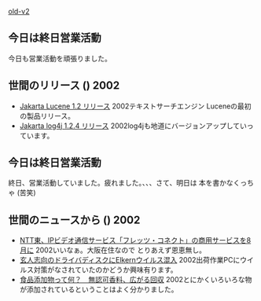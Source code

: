 [old-v2](ig020613-orig.html)

## 今日は終日営業活動

今日も営業活動を頑張りました。


## 世間のリリース () 2002

* [Jakarta Lucene 1.2 リリース](http://jakarta.apache.org/lucene/)  2002テキストサーチエンジン Luceneの最初の製品リリース。
* [Jakarta log4j 1.2.4 リリース](http://jakarta.apache.org/log4j/)  2002log4jも地道にバージョンアップしていっています。

## 今日は終日営業活動

終日、営業活動していました。疲れました。、、、さて、明日は 本を書かなくっちゃ (苦笑)

## 世間のニュースから () 2002

* [NTT東、IPビデオ通信サービス「フレッツ・コネクト」の商用サービスを8月に](http://www.zdnet.co.jp/news/0206/13/njbt_05.html)  2002いいなぁ。大阪在住なので とりあえず恩恵無し。
* [玄人志向のドライバディスクにElkernウイルス混入](http://www.zdnet.co.jp/news/0206/13/njbt_10.html)  2002出荷作業PCにウイルス対策がなされていたのかどうか興味有ります。
* [食品添加物って何？　無認可香料、広がる回収](http://www.asahi.com/life/food/020607d.html)  2002とにかくいろいろな物が添加されているということはよく分かりました。